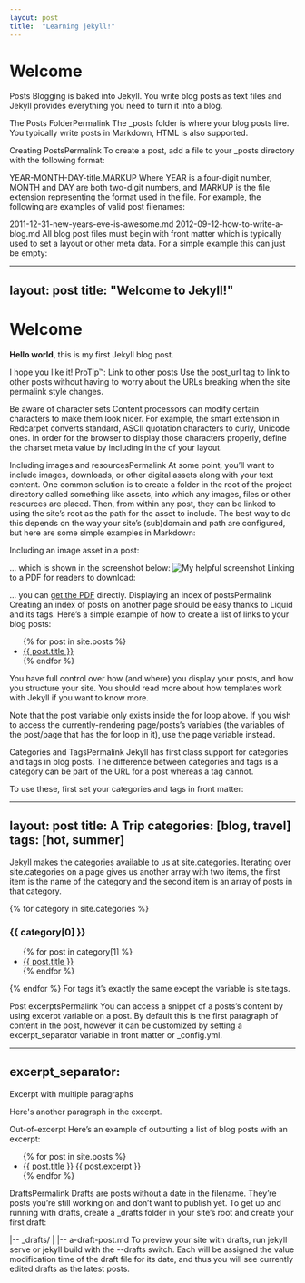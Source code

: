```yaml
---
layout: post
title:  "Learning jekyll!"
---
```


# Welcome


Posts
Blogging is baked into Jekyll. You write blog posts as text files and Jekyll provides everything you need to turn it into a blog.

The Posts FolderPermalink
The _posts folder is where your blog posts live. You typically write posts in Markdown, HTML is also supported.

Creating PostsPermalink
To create a post, add a file to your _posts directory with the following format:

YEAR-MONTH-DAY-title.MARKUP
Where YEAR is a four-digit number, MONTH and DAY are both two-digit numbers, and MARKUP is the file extension representing the format used in the file. For example, the following are examples of valid post filenames:

2011-12-31-new-years-eve-is-awesome.md
2012-09-12-how-to-write-a-blog.md
All blog post files must begin with front matter which is typically used to set a layout or other meta data. For a simple example this can just be empty:

---
layout: post
title:  "Welcome to Jekyll!"
---

# Welcome

**Hello world**, this is my first Jekyll blog post.

I hope you like it!
ProTip™: Link to other posts
Use the post_url tag to link to other posts without having to worry about the URLs breaking when the site permalink style changes.

Be aware of character sets
Content processors can modify certain characters to make them look nicer. For example, the smart extension in Redcarpet converts standard, ASCII quotation characters to curly, Unicode ones. In order for the browser to display those characters properly, define the charset meta value by including <meta charset="utf-8"> in the  <head> of your layout.

Including images and resourcesPermalink
At some point, you’ll want to include images, downloads, or other digital assets along with your text content. One common solution is to create a folder in the root of the project directory called something like assets, into which any images, files or other resources are placed. Then, from within any post, they can be linked to using the site’s root as the path for the asset to include. The best way to do this depends on the way your site’s (sub)domain and path are configured, but here are some simple examples in Markdown:

Including an image asset in a post:

... which is shown in the screenshot below:
![My helpful screenshot](/assets/screenshot.jpg)
Linking to a PDF for readers to download:

... you can [get the PDF](/assets/mydoc.pdf) directly.
Displaying an index of postsPermalink
Creating an index of posts on another page should be easy thanks to Liquid and its tags. Here’s a simple example of how to create a list of links to your blog posts:

<ul>
  {% for post in site.posts %}
    <li>
      <a href="{{ post.url }}">{{ post.title }}</a>
    </li>
  {% endfor %}
</ul>
You have full control over how (and where) you display your posts, and how you structure your site. You should read more about how templates work with Jekyll if you want to know more.

Note that the post variable only exists inside the for loop above. If you wish to access the currently-rendering page/posts’s variables (the variables of the post/page that has the for loop in it), use the page variable instead.

Categories and TagsPermalink
Jekyll has first class support for categories and tags in blog posts. The difference between categories and tags is a category can be part of the URL for a post whereas a tag cannot.

To use these, first set your categories and tags in front matter:

---
layout: post
title: A Trip
categories: [blog, travel]
tags: [hot, summer]
---
Jekyll makes the categories available to us at site.categories. Iterating over site.categories on a page gives us another array with two items, the first item is the name of the category and the second item is an array of posts in that category.

{% for category in site.categories %}
  <h3>{{ category[0] }}</h3>
  <ul>
    {% for post in category[1] %}
      <li><a href="{{ post.url }}">{{ post.title }}</a></li>
    {% endfor %}
  </ul>
{% endfor %}
For tags it’s exactly the same except the variable is site.tags.

Post excerptsPermalink
You can access a snippet of a posts’s content by using excerpt variable on a post. By default this is the first paragraph of content in the post, however it can be customized by setting a excerpt_separator variable in front matter or _config.yml.

---
excerpt_separator: <!--more-->
---

Excerpt with multiple paragraphs

Here's another paragraph in the excerpt.
<!--more-->
Out-of-excerpt
Here’s an example of outputting a list of blog posts with an excerpt:

<ul>
  {% for post in site.posts %}
    <li>
      <a href="{{ post.url }}">{{ post.title }}</a>
      {{ post.excerpt }}
    </li>
  {% endfor %}
</ul>
DraftsPermalink
Drafts are posts without a date in the filename. They’re posts you’re still working on and don’t want to publish yet. To get up and running with drafts, create a _drafts folder in your site’s root and create your first draft:

|-- _drafts/
|   |-- a-draft-post.md
To preview your site with drafts, run jekyll serve or jekyll build with the --drafts switch. Each will be assigned the value modification time of the draft file for its date, and thus you will see currently edited drafts as the latest posts.